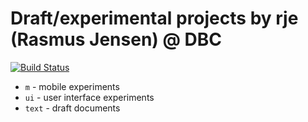 # Draft/experimental projects by rje (Rasmus Jensen) @ DBC  

[![Build Status](https://secure.travis-ci.org/DBC-as/rje.png)](http://travis-ci.org/DBC-as/rje)

- `m` - mobile experiments
- `ui` - user interface experiments
- `text` - draft documents
